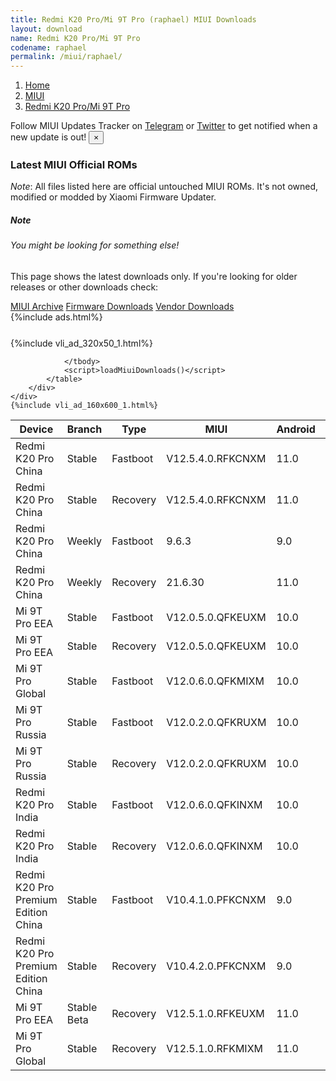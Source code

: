 ```yaml
---
title: Redmi K20 Pro/Mi 9T Pro (raphael) MIUI Downloads
layout: download
name: Redmi K20 Pro/Mi 9T Pro
codename: raphael
permalink: /miui/raphael/
---
```

<nav aria-label="breadcrumb">
    <ol class="breadcrumb">
        <li class="breadcrumb-item"><a href="/">Home</a></li>
        <li class="breadcrumb-item"><a href="/miui/">MIUI</a></li>
        <li class="breadcrumb-item active" aria-current="page"><a href="/miui/raphael/">Redmi K20 Pro/Mi 9T Pro</a></li>
    </ol>
</nav>
<div class="alert alert-primary alert-dismissible fade show" role="alert">
    Follow MIUI Updates Tracker on <a href="https://t.me/MIUIUpdatesTracker" class="alert-link">Telegram</a>
     or <a href="https://twitter.com/MiFwUpdater" class="alert-link">Twitter</a> to get notified when a new update is out!
    <button type="button" class="close" data-dismiss="alert" aria-label="Close">
        <span aria-hidden="true">&times;</span>
    </button>
</div>

### Latest MIUI Official ROMs
*Note*: All files listed here are official untouched MIUI ROMs. It's not owned, modified or modded by Xiaomi Firmware Updater.
<div class="card">
  <div class="card-body">
    <h5 class="card-title">Note</h5>
    <h6 class="card-subtitle mb-2 text-muted">You might be looking for something else!</h6>
    <p class="card-text">This page shows the latest downloads only.
     If you're looking for older releases or other downloads check:</p>
    <a href="/archive/miui/raphael/" class="card-link">MIUI Archive</a>
    <a href="/firmware/raphael/" class="card-link">Firmware Downloads</a>
    <a href="/vendor/raphael/" class="card-link">Vendor Downloads</a>
  </div>
</div>
{%include ads.html%}
<div class="row justify-content-center">
    <div class="col-10">
        <div class="table-responsive-md" style="margin-top: 25px;">
            {%include vli_ad_320x50_1.html%}
            <table id="miui" class="display dt-responsive nowrap compact table table-striped table-hover table-sm">
                <thead class="thead-dark">
                    <tr>
                        <th data-ref="device">Device</th>
                        <th data-ref="branch">Branch</th>
                        <th data-ref="type">Type</th>
                        <th data-ref="miui">MIUI</th>
                        <th data-ref="android">Android</th>
                        <th data-ref="size">Size</th>
                        <th data-ref="size">Date</th>
                        <th data-ref="link">Link</th>
                    </tr>
                </thead>
                <tbody>
                <tr><td>Redmi K20 Pro China</td><td>Stable</td><td>Fastboot</td><td>V12.5.4.0.RFKCNXM</td><td>11.0</td><td>4.0 GB</td><td>2021-05-21</td><td><a href="/miui/raphael/stable/V12.5.4.0.RFKCNXM/">Download</a></td></tr>
<tr><td>Redmi K20 Pro China</td><td>Stable</td><td>Recovery</td><td>V12.5.4.0.RFKCNXM</td><td>11.0</td><td>2.8 GB</td><td>2021-05-27</td><td><a href="/miui/raphael/stable/V12.5.4.0.RFKCNXM/">Download</a></td></tr>
<tr><td>Redmi K20 Pro China</td><td>Weekly</td><td>Fastboot</td><td>9.6.3</td><td>9.0</td><td>3.0 GB</td><td>2019-06-03</td><td><a href="/miui/raphael/weekly/9.6.3/">Download</a></td></tr>
<tr><td>Redmi K20 Pro China</td><td>Weekly</td><td>Recovery</td><td>21.6.30</td><td>11.0</td><td>2.8 GB</td><td>2021-07-01</td><td><a href="/miui/raphael/weekly/21.6.30/">Download</a></td></tr>
<tr><td>Mi 9T Pro EEA</td><td>Stable</td><td>Fastboot</td><td>V12.0.5.0.QFKEUXM</td><td>10.0</td><td>3.1 GB</td><td>2021-04-14</td><td><a href="/miui/raphael/stable/V12.0.5.0.QFKEUXM/">Download</a></td></tr>
<tr><td>Mi 9T Pro EEA</td><td>Stable</td><td>Recovery</td><td>V12.0.5.0.QFKEUXM</td><td>10.0</td><td>2.5 GB</td><td>2021-04-25</td><td><a href="/miui/raphael/stable/V12.0.5.0.QFKEUXM/">Download</a></td></tr>
<tr><td>Mi 9T Pro Global</td><td>Stable</td><td>Fastboot</td><td>V12.0.6.0.QFKMIXM</td><td>10.0</td><td>3.0 GB</td><td>2021-06-10</td><td><a href="/miui/raphael/stable/V12.0.6.0.QFKMIXM/">Download</a></td></tr>
<tr><td>Mi 9T Pro Russia</td><td>Stable</td><td>Fastboot</td><td>V12.0.2.0.QFKRUXM</td><td>10.0</td><td>3.1 GB</td><td>2020-09-07</td><td><a href="/miui/raphael/stable/V12.0.2.0.QFKRUXM/">Download</a></td></tr>
<tr><td>Mi 9T Pro Russia</td><td>Stable</td><td>Recovery</td><td>V12.0.2.0.QFKRUXM</td><td>10.0</td><td>2.6 GB</td><td>2020-09-23</td><td><a href="/miui/raphael/stable/V12.0.2.0.QFKRUXM/">Download</a></td></tr>
<tr><td>Redmi K20 Pro India</td><td>Stable</td><td>Fastboot</td><td>V12.0.6.0.QFKINXM</td><td>10.0</td><td>3.0 GB</td><td>2021-06-27</td><td><a href="/miui/raphaelin/stable/V12.0.6.0.QFKINXM/">Download</a></td></tr>
<tr><td>Redmi K20 Pro India</td><td>Stable</td><td>Recovery</td><td>V12.0.6.0.QFKINXM</td><td>10.0</td><td>2.5 GB</td><td>2021-06-30</td><td><a href="/miui/raphaelin/stable/V12.0.6.0.QFKINXM/">Download</a></td></tr>
<tr><td>Redmi K20 Pro Premium Edition China</td><td>Stable</td><td>Fastboot</td><td>V10.4.1.0.PFKCNXM</td><td>9.0</td><td>3.4 GB</td><td>2019-08-27</td><td><a href="/miui/raphaels/stable/V10.4.1.0.PFKCNXM/">Download</a></td></tr>
<tr><td>Redmi K20 Pro Premium Edition China</td><td>Stable</td><td>Recovery</td><td>V10.4.2.0.PFKCNXM</td><td>9.0</td><td>2.6 GB</td><td>2019-09-29</td><td><a href="/miui/raphaels/stable/V10.4.2.0.PFKCNXM/">Download</a></td></tr>
<tr><td>Mi 9T Pro EEA</td><td>Stable Beta</td><td>Recovery</td><td>V12.5.1.0.RFKEUXM</td><td>11.0</td><td>2.7 GB</td><td>2021-07-06</td><td><a href="/miui/raphael/stable beta/V12.5.1.0.RFKEUXM/">Download</a></td></tr>
<tr><td>Mi 9T Pro Global</td><td>Stable</td><td>Recovery</td><td>V12.5.1.0.RFKMIXM</td><td>11.0</td><td>2.6 GB</td><td>2021-06-17</td><td><a href="/miui/raphael/stable/V12.5.1.0.RFKMIXM/">Download</a></td></tr>

                </tbody>
                <script>loadMiuiDownloads()</script>
            </table>
        </div>
    </div>
    {%include vli_ad_160x600_1.html%}
</div>
